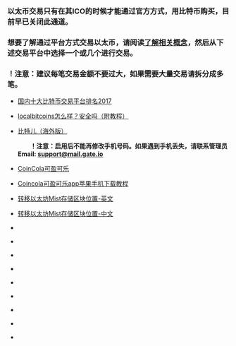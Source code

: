 ### 以太币交易只有在其ICO的时候才能通过官方方式，用比特币购买，目前早已关闭此通道。
### 想要了解通过平台方式交易以太币，请阅读[了解相关概念](./studylink.md)，然后从下述交易平台中选择一个或几个进行交易。
### ！注意：建议每笔交易金额不要过大，如果需要大量交易请拆分成多笔。
- [国内十大比特币交易平台排名2017](http://www.123haody.com/16344.html)
- [localbitcoins怎么样？安全吗（附教程）](http://www.123haody.com/16857.html)
- [比特儿（海外版）](https://gate.io/signup/481806)

  　　**！注意：启用后不能再修改手机号码。如果遇到手机丢失，请联系管理员Email: support@mail.gate.io**

- [CoinCola可盈可乐](https://www.coincola.com/mobile/signup?ref=HUDtQp6d)
- [Coincola可盈可乐app苹果手机下载教程](http://www.123haody.com/17182.html)
- [转移以太坊Mist存储区块位置-英文](https://ethereum.stackexchange.com/questions/3622/my-c-drive-in-my-windows-pc-is-almost-full-how-can-i-change-both-geth-and-mist)
- [转移以太坊Mist存储区块位置-中文](http://ethfans.org/topics/410)
- []()
- []()
- []()
- []()
- []()
- []()
- []()
- []()
- []()

